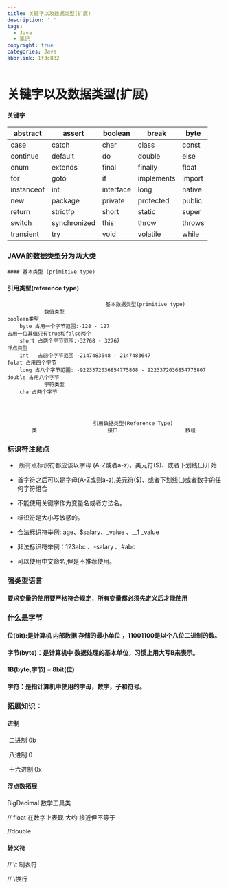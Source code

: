 ```yaml
---
title: 关键字以及数据类型(扩展)
description: ' '
tags:
  - Java
  - 笔记
copyright: true
categories: Java
abbrlink: 1f3c832
---
```


# 关键字以及数据类型(扩展)

#### 关键字

| abstract   | assert       | boolean   | break      | byte   |
| ---------- | ------------ | --------- | ---------- | ------ |
| case       | catch        | char      | class      | const  |
| continue   | default      | do        | double     | else   |
| enum       | extends      | final     | finally    | float  |
| for        | goto         | if        | implements | import |
| instanceof | int          | interface | long       | native |
| new        | package      | private   | protected  | public |
| return     | strictfp     | short     | static     | super  |
| switch     | synchronized | this      | throw      | throws |
| transient  | try          | void      | volatile   | while  |



### JAVA的数据类型分为两大类

	#### 基本类型 (primitive type)

#### 引用类型(reference type)



```
								基本数据类型(primitive type)
			数值类型														boolean类型
	byte 占用一个字节范围:-128 - 127									占用一位其值只有true和false两个
	short 占两个字节范围:-32768 - 32767									   浮点类型
	int	  占四个字节范围 -2147483648 - 2147483647							folat 占用四个字节
	long 占八个字节范围: -9223372036854775808 - 9223372036854775807		double 占用八个字节
			字符类型
	char占两个字节
	
	
	
```

```
							引用数据类型(Reference Type)
		类						接口						数组
```



### 标识符注意点

- ​	所有点标识符都应该以字母 (A-Z或者a-z)，美元符($)、或者下划线(_)开始

- 首字符之后可以是字母(A-Z或则a-z),美元符($)、或者下划线(_)或者数字的任何字符组合

- 不能使用关键字作为变量名或者方法名。

- 标识符是大小写敏感的。

- 合法标识符举例: age、$salary、_value 、__1 _value

- 非法标识符举例：123abc 、-salary 、#abc

- 可以使用中文命名,但是不推荐使用。

  

### 强类型语言

#### 	要求变量的使用要严格符合规定，所有变量都必须先定义后才能使用



### 什么是字节

   #### 位(bit):是计算机 内部数据 存储的最小单位 ，11001100是以个八位二进制的数。

#### 字节(byte)：是计算机中 数据处理的基本单位，习惯上用大写B来表示。

#### 1B(byte,字节) = 8bit(位)

#### 字符：是指计算机中使用的字母，数字，子和符号。

### 拓展知识：

#### 进制

​	二进制		 0b

​	八进制		0

​	十六进制 	0x



#### 浮点数拓展  

BigDecimal 数学工具类

// float  在数字上表现 大约 接近但不等于

//double 

#### 转义符

//   \t 制表符

// \换行



